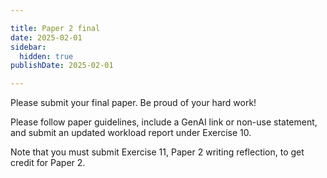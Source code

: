```yaml
---

title: Paper 2 final
date: 2025-02-01
sidebar:
  hidden: true
publishDate: 2025-02-01

---
```


Please submit your final paper. Be proud of your hard work!

Please follow paper guidelines, include a GenAI link or non-use statement, and submit an updated workload report under Exercise 10.

Note that you must submit Exercise 11, Paper 2 writing reflection, to get credit for Paper 2.
